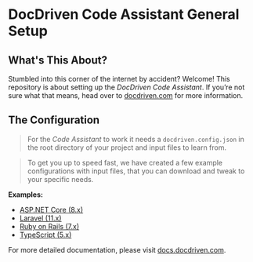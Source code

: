 # DocDriven Code Assistant General Setup

## What's This About?
Stumbled into this corner of the internet by accident? Welcome! This repository is about setting up the *DocDriven Code Assistant*. If you’re not sure what that means, head over to [docdriven.com](https://docdriven.com) for more information.

## The Configuration 

>For the *Code Assistant* to work it needs a `docdriven.config.json` in the root directory of your project and input files to learn from.

>To get you up to speed fast, we have created a few example configurations with input files, that you can download and tweak to your specific needs.

**Examples:**  
- [ASP.NET Core (8.x)](https://github.com/docdrivencom/code-assistant-setup-dotnet)  
- [Laravel (11.x)](https://github.com/docdrivencom/code-assistant-setup-laravel)  
- [Ruby on Rails (7.x)](https://github.com/docdrivencom/code-assistant-setup-rails)  
- [TypeScript (5.x)](https://github.com/docdrivencom/code-assistant-setup-typescript)

For more detailed documentation, please visit [docs.docdriven.com](https://docdriven.com).